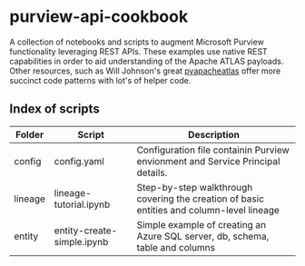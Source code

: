 # purview-api-cookbook
A collection of notebooks and scripts to augment Microsoft Purview functionality leveraging REST APIs.  These examples use native REST capabilities in order to aid understanding of the Apache ATLAS payloads.  Other resources, such as Will Johnson's great [pyapacheatlas](https://github.com/wjohnson/pyapacheatlas) offer more succinct code patterns with lot's of helper code.

## Index of scripts

| Folder | Script | Description |
| ------ | ------ | ----------- |
| config | config.yaml | Configuration file containin Purview envionment and Service Principal details.
| lineage | lineage-tutorial.ipynb | Step-by-step walkthrough covering the creation of basic entities and column-level lineage
| entity | entity-create-simple.ipynb | Simple example of creating an Azure SQL server, db, schema, table and columns
